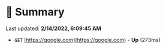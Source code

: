 # 📖 Summary
Last updated: **2/14/2022, 6:09:45 AM**

- `GET` [https://google.com](https://google.com) - **Up** (273ms)
